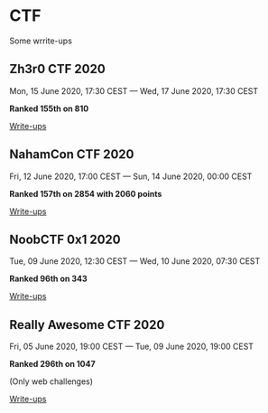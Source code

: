 # CTF
Some wrrite-ups

## Zh3r0 CTF 2020

Mon, 15 June 2020, 17:30 CEST — Wed, 17 June 2020, 17:30 CEST

**Ranked 155th on 810**

[Write-ups](Zh3r0CTF_2020/README.md)

## NahamCon CTF 2020

Fri, 12 June 2020, 17:00 CEST — Sun, 14 June 2020, 00:00 CEST

**Ranked 157th on 2854 with 2060 points**

[Write-ups](NahamCon_2020/README.md)

## NoobCTF 0x1 2020

Tue, 09 June 2020, 12:30 CEST — Wed, 10 June 2020, 07:30 CEST

**Ranked 96th on 343**

[Write-ups](NoobCTF_2020/README.md)

## Really Awesome CTF 2020

Fri, 05 June 2020, 19:00 CEST — Tue, 09 June 2020, 19:00 CEST

**Ranked 296th on 1047**

(Only web challenges)

[Write-ups](RACTF_2020/README.md)
